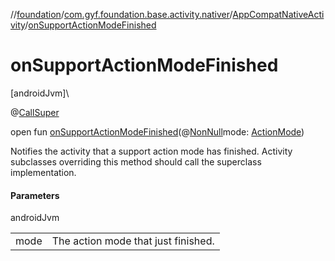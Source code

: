 //[foundation](../../../index.md)/[com.gyf.foundation.base.activity.nativer](../index.md)/[AppCompatNativeActivity](index.md)/[onSupportActionModeFinished](on-support-action-mode-finished.md)

# onSupportActionModeFinished

[androidJvm]\

@[CallSuper](https://developer.android.com/reference/kotlin/androidx/annotation/CallSuper.html)

open fun [onSupportActionModeFinished](on-support-action-mode-finished.md)(@[NonNull](https://developer.android.com/reference/kotlin/androidx/annotation/NonNull.html)mode: [ActionMode](https://developer.android.com/reference/kotlin/androidx/appcompat/view/ActionMode.html))

Notifies the activity that a support action mode has finished. Activity subclasses overriding this method should call the superclass implementation.

#### Parameters

androidJvm

| | |
|---|---|
| mode | The action mode that just finished. |